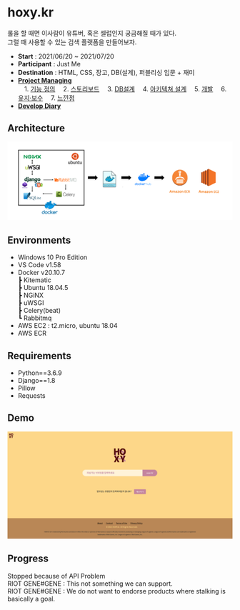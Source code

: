 # hoxy.kr
롤을 할 때면 이사람이 유튜버, 혹은 셀럽인지 궁금해질 때가 있다.  
그럴 때 사용할 수 있는 검색 플랫폼을 만들어보자.  
- **Start** : 2021/06/20 ~ 2021/07/20
- **Participant** : Just Me
- **Destination** : HTML, CSS, 장고, DB(설계), 퍼블리싱 입문 + 재미
- [**Project Managing**](https://www.notion.so/casselkim/HOXY-686358c4cac94619ae9af01d569646d2)  
　1. [기능 정의](https://www.notion.so/HOXY-686358c4cac94619ae9af01d569646d2)
　2. [스토리보드](https://www.notion.so/HOXY-686358c4cac94619ae9af01d569646d2)
　3. [DB설계](https://www.notion.so/HOXY-686358c4cac94619ae9af01d569646d2)
　4. [아키텍쳐 설계](https://www.notion.so/HOXY-686358c4cac94619ae9af01d569646d2)
　5. [개발](https://www.notion.so/HOXY-686358c4cac94619ae9af01d569646d2)
　6. [유지·보수](https://www.notion.so/HOXY-686358c4cac94619ae9af01d569646d2)
　7. [느낀점](https://www.notion.so/HOXY-686358c4cac94619ae9af01d569646d2)  
- [**Develop Diary**](https://www.notion.so/casselkim/c3c446341c224311b8e49fb679c39e90)  


## Architecture
![image](main.png)

## Environments
- Windows 10 Pro Edition
- VS Code v1.58
- Docker v20.10.7  
┣ Kitematic  
┣ Ubuntu 18.04.5  
┣ NGiNX  
┣ uWSGI  
┣ Celery(beat)  
┗ Rabbitmq  
- AWS EC2 : t2.micro, ubuntu 18.04
- AWS ECR

## Requirements
- Python==3.6.9
- Django==1.8
- Pillow
- Requests

## Demo
![image](demo.png)

## Progress
Stopped because of API Problem  
RIOT GENE#GENE : This not something we can support.  
RIOT GENE#GENE : We do not want to endorse products where stalking is basically a goal.  
